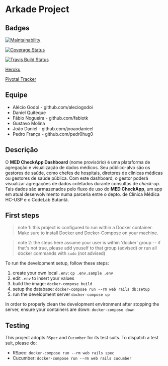 # Arkade Project

## Badges

[![Maintainability](https://api.codeclimate.com/v1/badges/4e347874f6423c0eb360/maintainability)](https://codeclimate.com/github/Arkade-Team/Arkade/maintainability)

<!--[![Test Coverage](https://api.codeclimate.com/v1/badges/4e347874f6423c0eb360/test_coverage)](https://codeclimate.com/github/Arkade-Team/Arkade/test_coverage)-->

[![Coverage Status](https://coveralls.io/repos/github/Arkade-Team/Arkade/badge.svg?branch=master)](https://coveralls.io/github/Arkade-Team/Arkade?branch=master)

[![Travis Build Status](https://travis-ci.org/Arkade-Team/Arkade.svg?branch=master)](https://travis-ci.org/Arkade-Team/Arkade)

[Heroku](https://protected-mesa-87501.herokuapp.com)

[Pivotal Tracker](https://www.pivotaltracker.com/n/projects/2466642)

## Equipe

- Alécio Godoi - github.com/aleciogodoi
- Daniel Quiteque
- Fábio Nogueira - github.com/fabiotk
- Gustavo Molina
- João Daniel - github.com/jooaodanieel
- Pedro França - github.com/pedr0hug0

## Descrição

O **MED CheckApp Dashboard** (nome provisório) é uma plataforma de agregação e visualização de dados médicos. Seu público-alvo são os gestores de saúde, como chefes de hospitais, diretores de clínicas médicas ou gestores de saúde pública. Com este dashboard, o gestor poderá visualizar agregações de dados coletados durante consultas de _check-up_. Tais dados são armazenados pelo fluxo de uso do **MED CheckApp**, um app em atual desenvolvimento numa parceria entre o depto. de Clínica Médica HC-USP e o CodeLab Butantã.

## First steps

> note 1: this project is configured to run within a Docker container. Make sure to install Docker and Docker-Compose on your machine.

> note 2: the steps here assume your user is within 'docker' group -- if that's not true, please add youself to that group (advised) or run all docker commands with `sudo` (not advised)

To run the development setup, follow these steps:

1. create your own local `.env`: `cp .env.sample .env`
2. edit `.env` to insert your values
3. build the image: `docker-compose build`
4. setup the database: `docker-compose run --rm web rails db:setup`
5. run the development server `docker-compose up`

In order to properly clean the development environment after stopping the server, ensure your containers are down: `docker-compose down`

## Testing

This project adopts `RSpec` and `Cucumber` for its test suits. To dispatch a test suit, please do:

- RSpec: `docker-compose run --rm web rails spec`
- Cucumber: `docker-compose run --rm web rails cucumber`
